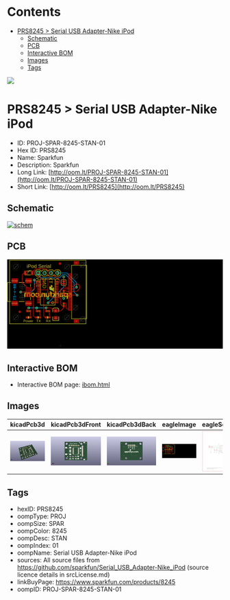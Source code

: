 



Contents
========

* [PRS8245 > Serial USB Adapter-Nike iPod](#prs8245--serial-usb-adapter-nike-ipod)
	* [Schematic](#schematic)
	* [PCB](#pcb)
	* [Interactive BOM](#interactive-bom)
	* [Images](#images)
	* [Tags](#tags)
  
![][im]
# PRS8245 > Serial USB Adapter-Nike iPod

- ID: PROJ-SPAR-8245-STAN-01
- Hex ID: PRS8245
- Name: Sparkfun
- Description: Sparkfun
- Long Link: [http://oom.lt/PROJ-SPAR-8245-STAN-01](http://oom.lt/PROJ-SPAR-8245-STAN-01)
- Short Link: [http://oom.lt/PRS8245](http://oom.lt/PRS8245)

## Schematic
  
[![schem](eagleSchemImage.png)](eagleSchemImage.png)
## PCB
  
[![pcb](eagleImage.png)](eagleImage.png)
## Interactive BOM

- Interactive BOM page: [ibom.html](https://htmlpreview.github.io/?https://github.com/oomlout/oomlout_OOMP_projects/blob/main/PROJ-SPAR-8245-STAN-01/kicad/bom/ibom.html)

## Images
  
  

|kicadPcb3d|kicadPcb3dFront|kicadPcb3dBack|eagleImage|eagleSchemImage|
| :---: | :---: | :---: | :---: | :---: |
|[![kicadPcb3d](kicadPcb3d_140.png)](kicadPcb3d.png)|[![kicadPcb3dFront](kicadPcb3dFront_140.png)](kicadPcb3dFront.png)|[![kicadPcb3dBack](kicadPcb3dBack_140.png)](kicadPcb3dBack.png)|[![eagleImage](eagleImage_140.png)](eagleImage.png)|[![eagleSchemImage](eagleSchemImage_140.png)](eagleSchemImage.png)|

## Tags

- hexID: PRS8245
- oompType: PROJ
- oompSize: SPAR
- oompColor: 8245
- oompDesc: STAN
- oompIndex: 01
- oompName: Serial USB Adapter-Nike iPod
- sources: All source files from https://github.com/sparkfun/Serial_USB_Adapter-Nike_iPod (source licence details in srcLicense.md)
- linkBuyPage: https://www.sparkfun.com/products/8245
- oompID: PROJ-SPAR-8245-STAN-01



[im]: kicadPcb3d_450.png
